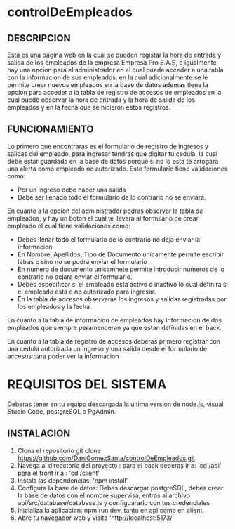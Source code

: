 # controlDeEmpleados

## DESCRIPCION 

Esta es una pagina web en la cual se pueden registar la hora de entrada y salida de los empleados de la empresa Empresa Pro S.A.S, e igualmente hay una opcion para el administrador en el cual puede acceder a una tabla con la informacion de sus empleados, en la cual adicionalmente se le permite crear nuevos empleados en la base de datos ademas tiene la opcion para acceder a la tabla de registro de accesos de empleados en la cual puede observar la hora de entrada y la hora de salida de los empleados y en la fecha que se hicieron estos registros.

## FUNCIONAMIENTO

Lo primero que encontraras es el formulario de registro de ingresos y salidas del empleado, para ingresar tendras que digitar tu cedula, la cual debe estar guardada en la base de datos porque si no lo esta te arrogara una alerta como empleado no autorizado.
Este formulario tiene validaciones como: 
* Por un ingreso debe haber una salida 
* Debe ser llenado todo el formulario de lo contrario no se enviara.

En cuanto a la opcion del administrador podras observar la tabla de empleados, y hay un boton el cual te llevara al formulario de crear empleado el cual tiene validaciones como:
* Debes llenar todo el formulario de lo contrario no deja enviar la informacion
* En Nombre, Apellidos, Tipo de Documento unicamente permite escribir letras o sino no se podra enviar el formulario
* En numero de documento unicamnete permite introducir numeros de lo contrario no dejara enviar el formulario.
* Debes especificar si el empleado esta activo o inactivo lo cual definira si el empleado esta o no autorizado para ingresar.
* En la tabla de accesos observaras los ingresos y salidas registradas por los empleados y la fecha.

En cuanto a la tabla de informacion de empleados hay informacion de dos empleados que siempre peramenceran ya que estan definidas en el back.

En cuanto a la tabla de registro de accesos deberas primero registrar con una cedula autorizada un ingreso y una salida desde el formulario de accesos para poder ver la informacion

# REQUISITOS DEL SISTEMA
Deberas tener en tu equipo descargada la ultima version de node.js, visual Studio Code, postgreSQL o PgAdmin.

## INSTALACION

1. Clona el repositorio git clone https://github.com/DaniGomezSanta/controlDeEmpleados.git
2. Navega al direcctorio del proyecto : 
    para el back deberas ir a: 'cd /api'
    para el front ir a : 'cd /client'
3. Instala las dependencias: 'npm install'
4. Configura la base de datos: 
Debes descargar postgreSQL, debes crear la base de datos con el nombre supervisa, entras al archivo api/src/database/database.js  y configuararlo con tus credenciales 
5. Inicializa la aplicacion: npm run dev, tanto en api como en client.
6. Abre tu navegador web y visita 'http://localhost:5173/'






